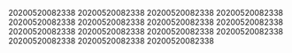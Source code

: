 20200520082338
20200520082338
20200520082338
20200520082338
20200520082338
20200520082338
20200520082338
20200520082338
20200520082338
20200520082338
20200520082338
20200520082338
20200520082338
20200520082338
20200520082338
